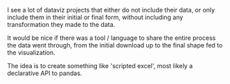 I see a lot of dataviz projects that either do not include their data, or only include them in their initial or final form, without including any transformation they made to the data.

It would be nice if there was a tool / language to share the entire process the data went through, from the initial download up to the final shape fed to the visualization.

The idea is to create something like 'scripted excel', most likely a declarative API to pandas.

